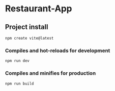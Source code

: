 # Restaurant-App

## Project install
```
npm create vite@latest
```

### Compiles and hot-reloads for development
```
npm run dev
```

### Compiles and minifies for production
```
npm run build
```
